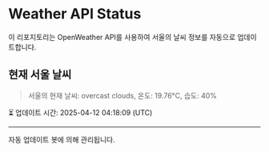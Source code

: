 
# Weather API Status

이 리포지토리는 OpenWeather API를 사용하여 서울의 날씨 정보를 자동으로 업데이트합니다.

## 현재 서울 날씨
> 서울의 현재 날씨: overcast clouds, 온도: 19.76°C, 습도: 40%

⏳ 업데이트 시간: 2025-04-12 04:18:09 (UTC)

---
자동 업데이트 봇에 의해 관리됩니다.
